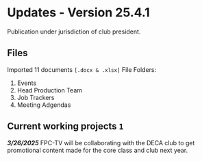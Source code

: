 # Updates - Version 25.4.1
Publication under jurisdiction of club president.

## Files
Imported 11 documents `[.docx & .xlsx]`
File Folders:
1. Events
2. Head Production Team
3. Job Trackers
4. Meeting Adgendas

## Current working projects `1`
***3/26/2025***
FPC-TV will be collaborating with the DECA club to get promotional content made for the core class and club next year.
